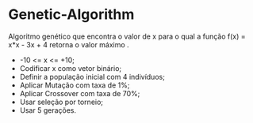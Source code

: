 # Genetic-Algorithm

Algoritmo genético que encontra o valor de x para o qual a função f(x) = x*x - 3x + 4 retorna o valor máximo .
- -10 <= x <= +10;
- Codificar x como vetor binário;
- Definir a população inicial com 4 indivíduos;
- Aplicar Mutação com taxa de 1%;
- Aplicar Crossover com taxa de 70%;
- Usar seleção por torneio;
- Usar 5  gerações. 
